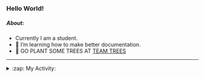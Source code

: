 ### Hello World!

##### About:
- Currently I am a student.
- 🌱 I’m learning how to make better documentation.
- 🌱 GO PLANT SOME TREES AT [TEAM TREES](https://teamtrees.org/)

---
<details>
  <summary>:zap: My Activity:</summary>
  
<!--START_SECTION:waka-->
![Code Time](http://img.shields.io/badge/Code%20Time-1%2C109%20hrs%2047%20mins-blue)

**I'm a Night 🦉** 

```text
🌞 Morning                1335 commits        ██░░░░░░░░░░░░░░░░░░░░░░░   09.00 % 
🌆 Daytime                5199 commits        █████████░░░░░░░░░░░░░░░░   35.06 % 
🌃 Evening                4269 commits        ███████░░░░░░░░░░░░░░░░░░   28.79 % 
🌙 Night                  4027 commits        ███████░░░░░░░░░░░░░░░░░░   27.15 % 
```
📅 **I'm Most Productive on Wednesday** 

```text
Monday                   2266 commits        ████░░░░░░░░░░░░░░░░░░░░░   15.28 % 
Tuesday                  1797 commits        ███░░░░░░░░░░░░░░░░░░░░░░   12.12 % 
Wednesday                3506 commits        ██████░░░░░░░░░░░░░░░░░░░   23.64 % 
Thursday                 1834 commits        ███░░░░░░░░░░░░░░░░░░░░░░   12.37 % 
Friday                   1474 commits        ██░░░░░░░░░░░░░░░░░░░░░░░   09.94 % 
Saturday                 1344 commits        ██░░░░░░░░░░░░░░░░░░░░░░░   09.06 % 
Sunday                   2609 commits        ████░░░░░░░░░░░░░░░░░░░░░   17.59 % 
```


📊 **This Week I Spent My Time On** 

```text
🔥 Editors: 
VS Code                  15 hrs 3 mins       █████████████████████████   100.00 % 

🐱‍💻 Projects: 
praise                   10 hrs 8 mins       █████████████████░░░░░░░░   67.33 % 
skillgraff               2 hrs 48 mins       █████░░░░░░░░░░░░░░░░░░░░   18.65 % 
CSF22                    2 hrs 6 mins        ████░░░░░░░░░░░░░░░░░░░░░   14.02 % 
```


 Last Updated on 18/04/2023 11:08:14 UTC
<!--END_SECTION:waka-->
</details>
